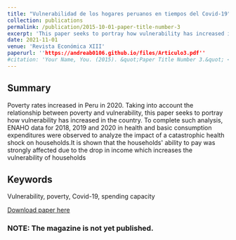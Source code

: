 ```yaml
---
title: "Vulnerabilidad de los hogares peruanos en tiempos del Covid-19"
collection: publications
permalink: /publication/2015-10-01-paper-title-number-3
excerpt: 'This paper seeks to portray how vulnerability has increased in the country. To complete such analysis, ENAHO data for 2018, 2019 and 2020 in health and basic consumption expenditures were observed to analyze the impact of a catastrophic health shock on households'
date: 2021-11-01
venue: 'Revista Económica XIII'
paperurl: ''https://andreab0106.github.io/files/Articulo3.pdf''
#citation: 'Your Name, You. (2015). &quot;Paper Title Number 3.&quot; <i>Journal 1</i>. 1(3).'
---
```

## Summary 

Poverty rates increased in Peru in 2020. Taking into account the relationship between poverty and vulnerability, this paper seeks to portray how vulnerability has increased in the country. To complete such analysis, ENAHO data for 2018, 2019 and 2020 in health and basic consumption expenditures were observed to analyze the impact of a catastrophic health shock on households.It is shown that the households' ability to pay was strongly affected due to the drop in income which increases the vulnerability of households

## Keywords 
Vulnerability, poverty, Covid-19, spending capacity

[Download paper here]('https://andreab0106.github.io/files/Articulo3.pdf')

### NOTE: The magazine is not yet published.